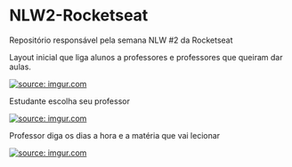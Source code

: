 # NLW2-Rocketseat
Repositório responsável pela semana NLW #2 da Rocketseat

Layout inicial que liga alunos a professores e professores que queiram dar aulas.


<a href="https://imgur.com/pc95AfK"><img src="https://i.imgur.com/pc95AfK.png" title="source: imgur.com" /></a>


Estudante escolha seu professor 

<a href="https://imgur.com/Q8XIkjZ"><img src="https://i.imgur.com/Q8XIkjZ.png" title="source: imgur.com" /></a>


Professor diga os dias a hora e a matéria que vai lecionar

<a href="https://imgur.com/i3OIxeF"><img src="https://i.imgur.com/i3OIxeF.png" title="source: imgur.com" /></a>
